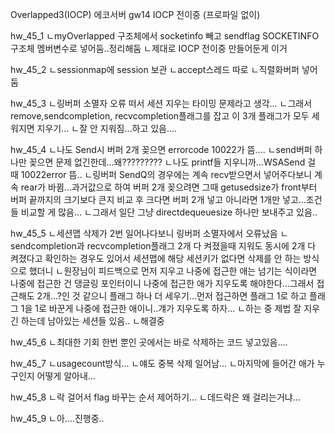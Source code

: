 Overlapped3(IOCP) 에코서버
gw14 IOCP 전이중 (프로파일 없이)

hw_45_1
ㄴmyOverlapped 구조체에서 socketinfo 빼고 sendflag SOCKETINFO구조체 멤버변수로 넣어둠..정리해둠
ㄴ제대로 IOCP 전이중 만들어둔게 이거

hw_45_2
ㄴsessionmap에 session 보관
ㄴaccept스레드 따로
ㄴ직렬화버퍼 넣어둠

hw_45_3
ㄴ링버퍼 소멸자 오류 떠서 세션 지우는 타이밍 문제라고 생각...
 ㄴ그래서 remove,sendcompletion, recvcompletion플래그를 잡고 이 3개 플래그가 모두 세워지면 지우기...
  ㄴ잘 안 지워짐...하고 있음....

hw_45_4
ㄴ나도 Send시 버퍼 2개 꽂으면 errorcode 10022가 뜸.... ㄴsend버퍼 하나만 꽂으면 문제 없긴한데...왜?????????
ㄴ나도 printf들 지우니까...WSASend 걸 때 10022error 뜸..
 ㄴ링버퍼 SendQ의 경우에는 계속 recv받으면서 넣어주다보니 계속 rear가 바뀜...과거값으로 하여 버퍼 2개 꽂으려면 그때 getusedsize가 front부터 버퍼 끝까지의 크기보다 큰지 비교 후 크다면 버퍼 2개 넣고 아니라면 1개만 넣고...조건들 비교할 게 많음...
  ㄴ그래서 일단 그냥 directdequeuesize 하나만 보내주고 있음..

hw_45_5
ㄴ세션맵 삭제가 2번 일어나다보니 링버퍼 소멸자에서 오류났음
 ㄴsendcompletion과 recvcompletion플래그 2개 다 켜졌을때 지워도 동시에 2개 다 켜졌다고 확인하는 경우도 있어서 세션맵에 해당 세션키가 없다면 삭제를 안 하는 방식으로 했더니
  ㄴ원장님이 피드백으로 먼저 지우고 나중에 접근한 애는 넘기는 식이라면 나중에 접근한 건 댕글링 포인터이니 나중에 접근한 애가 지우도록 해야한다...그래서 접근해도 2개...?인 것 같으니 플래그 하나 더 세우기...먼저 접근하면 플래그 1로 하고 플래그 1을 1로 바꾼게 나중에 접근한 애이니..걔가 지우도록 하자...
ㄴ하는 중 제법 잘 지우긴 하는데 남아있는 세션들 있음..
 ㄴ해결중

hw_45_6
ㄴ최대한 기회 한번 뿐인 곳에서는 바로 삭제하는 코드 넣고있음....

hw_45_7
ㄴusagecount방식...
 ㄴ얘도 중복 삭제 일어남...
  ㄴ마지막에 들어간 애가 누구인지 어떻게 알아내...

hw_45_8
ㄴ락 걸어서 flag 바꾸는 순서 제어하기...
 ㄴ데드락은 왜 걸리는거냐...

hw_45_9
ㄴ아....진행중..
